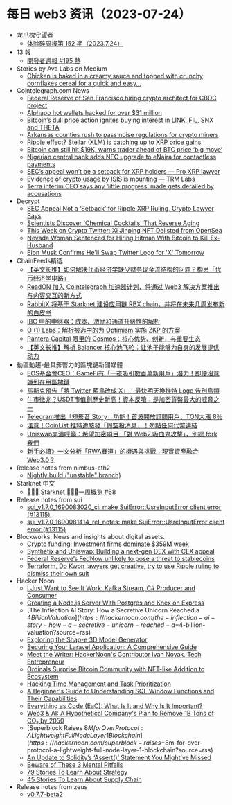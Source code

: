 # 每日 web3 资讯（2023-07-24）

- 龙爪槐守望者
  - [体验碎周报第 152 期（2023.7.24）](https://www.ftium4.com/ux-weekly-152.html)
- 13 報
  - [開發者週報 #195 熱](https://www.ethanhuang13.com/p/195)
- Stories by Ava Labs on Medium
  - [Chicken is baked in a creamy sauce and topped with crunchy cornflakes cereal for a quick and easy…](https://medium.com/@avalabs/chicken-is-baked-in-a-creamy-sauce-and-topped-with-crunchy-cornflakes-cereal-for-a-quick-and-easy-455ad235c64b?source=rss-2d09314f14e9------2)
- Cointelegraph.com News
  - [Federal Reserve of San Francisco hiring crypto architect for CBDC project](https://cointelegraph.com/news/federal-reserve-san-francisco-hiring-crypto-architect-cbdc-project)
  - [Alphapo hot wallets hacked for over $31 million](https://cointelegraph.com/news/alphapo-hot-wallets-hacked-for-over-31-million)
  - [Bitcoin’s dull price action ignites buying interest in LINK, FIL, SNX and THETA](https://cointelegraph.com/news/bitcoin-s-dull-price-action-ignites-buying-interest-in-link-fil-snx-and-theta)
  - [Arkansas counties rush to pass noise regulations for crypto miners](https://cointelegraph.com/news/arkansas-rush-to-pass-noise-regulations-crypto-miners)
  - [Ripple effect? Stellar (XLM) is catching up to XRP price gains](https://cointelegraph.com/news/ripple-effect-stellar-xlm-xrp-price-gains)
  - [Bitcoin can still hit $19K, warns trader ahead of BTC price ‘big move’](https://cointelegraph.com/news/bitcoin-can-hit-19k-btc-price-big-move)
  - [Nigerian central bank adds NFC upgrade to eNaira for contactless payments](https://cointelegraph.com/news/nigeria-cbn-enhances-e-naira-with-nfc-upgrade-for-contactless-payments)
  - [SEC’s appeal won’t be a setback for XRP holders — Pro XRP lawyer](https://cointelegraph.com/news/sec-appeal-won-t-be-setback-for-xrp-holders-pro-xrp-lawyer)
  - [Evidence of crypto usage by ISIS is mounting — TRM Labs](https://cointelegraph.com/news/evidence-crypto-usage-isis-trm-labs)
  - [Terra interim CEO says any ‘little progress’ made gets derailed by accusations](https://cointelegraph.com/news/terra-ceo-progress-derailed-accusations)
- Decrypt
  - [SEC Appeal Not a ‘Setback’ for Ripple XRP Ruling, Crypto Lawyer Says](https://decrypt.co/149733/sec-appeal-not-a-setback-for-ripple-xrp-ruling-crypto-lawyer-says)
  - [Scientists Discover 'Chemical Cocktails' That Reverse Aging](https://decrypt.co/149719/scientists-discover-chemical-cocktails-that-reverse-aging)
  - [This Week on Crypto Twitter: Xi Jinping NFT Delisted from OpenSea](https://decrypt.co/149704/this-week-on-crypto-twitter-defi-hacks-justin-sun-chainlink-opepen)
  - [Nevada Woman Sentenced for Hiring Hitman With Bitcoin to Kill Ex-Husband](https://decrypt.co/149699/nevada-woman-bitcoin-dark-web-hitman-plot-ex-husband)
  - [Elon Musk Confirms He'll Swap Twitter Logo for 'X' Tomorrow](https://decrypt.co/149692/elon-musk-twitter-brand-x-app-everything-super-app)
- ChainFeeds精选
  - [【英文长推】如何解决代币经济学缺少财务现金流结构的问题？构思「代币经济学电路」](https://twitter.com/RubiksWeb3hub/status/1682722170672398342)
  - [ReadON 加入 Cointelegraph 加速器计划，将通过 Web3 解决方案推出与内容交互的新方式](https://cointelegraph.com/news/unlocking-potential-for-web3-creators-readon-joins-cointelegraph-accelerator)
  - [RabbitX 将基于 Starknet 建设应用链 RBX chain，并将在未来几周发布新的白皮书](https://twitter.com/rabbitx_io/status/1682170123308929024)
  - [IBC 中的中继器：成本、激励和通道升级性的解析](https://twitter.com/yueya_cosmos/status/1682606786677968897)
  - [O (1) Labs：解析被选中的为 Optimism 实施 ZKP 的方案](https://twitter.com/o1_labs/status/1682331085059784704)
  - [Pantera Capital 眼里的 Cosmos：核心优势、创新，与重要生态](https://m.theblockbeats.info/news/43719)
  - [【英文长推】解析 Balancer 核心池飞轮：让池子能够为自身的发展提供动力](https://twitter.com/Balancer/status/1682767538613280768)
- 動區動趨-最具影響力的區塊鏈新聞媒體
  - [EOS基金會CEO：GameFi有「一夜吸引數百萬新用戶」潛力！即便沒意識到在用區塊鏈](https://www.blocktempo.com/eos-network-ceo-says-gamefi-has-the-potential-to-rapidly-onboard-millions-of-new-users/)
  - [馬斯克預告「將 Twitter 藍鳥改成 X」！最快明天換推特 Logo 告別鳥類](https://www.blocktempo.com/goodbye-to-the-twitter-brand-soon-says-elon-musk/)
  - [牛市徵兆？USDT市值創歷史新高！資本反嗆：是加密貨幣最大的威脅之一](https://www.blocktempo.com/stabecoin-usdt-marketcap-breakthrough-83-billion-all-time-high/)
  - [Telegram推出「短影音 Story」功能！首波開放訂閱用戶、TON大漲 8％](https://www.blocktempo.com/telegram-now-has-stories-functions/)
  - [注意！CoinList 推特遭駭發「假空投消息」！勿點任何代幣連結](https://www.blocktempo.com/coinlist-twitter-account-has-been-hacked/)
  - [Uniswap崩潰呼籲：希望加密項目 「對 Web2 吸血鬼攻擊」，別總 fork 我們](https://www.blocktempo.com/uniswap-founder-call-crypto-projects-try-to-disrupt-popular-web2-apps/)
  - [新手必讀》一文分析「RWA賽道」的機遇與挑戰：現實資產融合Web3.0？](https://www.blocktempo.com/comprehensive-analysis-of-the-opportunities-and-challenges-of-the-rwa-track/)
- Release notes from nimbus-eth2
  - [Nightly build ("unstable" branch)](https://github.com/status-im/nimbus-eth2/releases/tag/nightly)
- Starknet 中文
  - [👩🏽‍🚀 Starknet 👨🏽‍🚀一周概览 #68](https://starknetzh.substack.com/p/starknet-68-727)
- Release notes from sui
  - [sui_v1.7.0_1690083020_ci: make SuiError::UsreInputError client error (#13115)](https://github.com/MystenLabs/sui/releases/tag/sui_v1.7.0_1690083020_ci)
  - [sui_v1.7.0_1690081414_rel_notes: make SuiError::UsreInputError client error (#13115)](https://github.com/MystenLabs/sui/releases/tag/sui_v1.7.0_1690081414_rel_notes)
- Blockworks: News and insights about digital assets.
  - [Crypto funding: Investment firms dominate $359M week](https://blockworks.co/news/investment-firms-dominate-week)
  - [Synthetix and Uniswap: Building a next-gen DEX with CEX appeal](https://blockworks.co/news/synthetix-uniswap-building-dex)
  - [Federal Reserve’s FedNow unlikely to pose a threat to stablecoins](https://blockworks.co/news/federal-reserve-fednow-stablecoins)
  - [Terraform, Do Kwon lawyers get creative, try to use Ripple ruling to dismiss their own suit](https://blockworks.co/news/terraform-lawyers-use-ripple-ruling-dismiss-suit)
- Hacker Noon
  - [I Just Want to See It Work: Kafka Stream, C# Producer and Consumer](https://hackernoon.com/i-just-want-to-see-it-work-kafka-stream-c-producer-and-consumer?source=rss)
  - [Creating a Node.js Server With Postgres and Knex on Express](https://hackernoon.com/creating-a-nodejs-server-with-postgres-and-knex-on-express?source=rss)
  - [The Inflection AI Story: How a Secretive Unicorn Reached a $4 Billion Valuation](https://hackernoon.com/the-inflection-ai-story-how-a-secretive-unicorn-reached-a-$4-billion-valuation?source=rss)
  - [Exploring the Shap-e 3D Model Generator](https://hackernoon.com/exploring-the-shap-e-3d-model-generator?source=rss)
  - [Securing Your Laravel Application: A Comprehensive Guide](https://hackernoon.com/securing-your-laravel-application-a-comprehensive-guide?source=rss)
  - [Meet the Writer: HackerNoon's Contributor Ivan Novak, Tech Entrepreneur](https://hackernoon.com/meet-the-writer-hackernoons-contributor-ivan-novak-tech-entrepreneur?source=rss)
  - [Ordinals Surprise Bitcoin Community with NFT-like Addition to Ecosystem](https://hackernoon.com/ordinals-surprise-bitcoin-community-with-nft-like-addition-to-ecosystem?source=rss)
  - [Hacking Time Management and Task Prioritization](https://hackernoon.com/hacking-time-management-and-task-prioritization?source=rss)
  - [A Beginner's Guide to Understanding SQL Window Functions and Their Capabilities](https://hackernoon.com/a-beginners-guide-to-understanding-sql-window-functions-and-their-capabilities?source=rss)
  - [Everything as Code (EaC): What Is It and Why Is It Important?](https://hackernoon.com/everything-as-code-eac-what-is-it-and-why-is-it-important?source=rss)
  - [Web3 & AI: A Hypothetical Company's Plan to Remove 1B Tons of CO₂ by 2050](https://hackernoon.com/web3-and-ai-hypothetical-companys-plan-to-remove-1b-tons-of-co-by-2050?source=rss)
  - [Superblock Raises $8M for Over Protocol: A Lightweight Full Node Layer 1 Blockchain](https://hackernoon.com/superblock-raises-$8m-for-over-protocol-a-lightweight-full-node-layer-1-blockchain?source=rss)
  - [An Update to Solidity’s ‘Assert()’ Statement You Might’ve Missed](https://hackernoon.com/an-update-to-soliditys-assert-statement-you-mightve-missed?source=rss)
  - [Beware of These 3 Mental Pitfalls](https://hackernoon.com/beware-of-these-3-mental-pitfalls?source=rss)
  - [79 Stories To Learn About Strategy](https://hackernoon.com/79-stories-to-learn-about-strategy?source=rss)
  - [45 Stories To Learn About Supply Chain](https://hackernoon.com/45-stories-to-learn-about-supply-chain?source=rss)
- Release notes from zeus
  - [v0.7.7-beta2](https://github.com/ZeusLN/zeus/releases/tag/v0.7.7-beta2)
